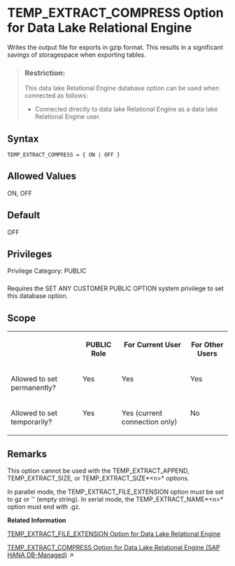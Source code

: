 <!-- loioaef24bc01a494d68b62e2b6dfeabff56 -->

# TEMP\_EXTRACT\_COMPRESS Option for Data Lake Relational Engine

Writes the output file for exports in gzip format. This results in a significant savings of storagespace when exporting tables.



> ### Restriction:  
> This data lake Relational Engine database option can be used when connected as follows:
> 
> -   Connected directly to data lake Relational Engine as a data lake Relational Engine user.



<a name="loioaef24bc01a494d68b62e2b6dfeabff56__temp_extract_compress_syntax1"/>

## Syntax

```
TEMP_EXTRACT_COMPRESS = { ON | OFF }
```



<a name="loioaef24bc01a494d68b62e2b6dfeabff56__temp_extract_compress_values1"/>

## Allowed Values

ON, OFF



<a name="loioaef24bc01a494d68b62e2b6dfeabff56__temp_extract_compress_default1"/>

## Default

OFF



<a name="loioaef24bc01a494d68b62e2b6dfeabff56__temp_extract_compress_priv1"/>

## Privileges

Privilege Category: PUBLIC



### 

Requires the SET ANY CUSTOMER PUBLIC OPTION system privilege to set this database option.



<a name="loioaef24bc01a494d68b62e2b6dfeabff56__temp_extract_compress_scope1"/>

## Scope


<table>
<tr>
<th valign="top">

 



</th>
<th valign="top">

PUBLIC Role



</th>
<th valign="top">

For Current User



</th>
<th valign="top">

For Other Users



</th>
</tr>
<tr>
<td valign="top">

Allowed to set permanently?



</td>
<td valign="top">

Yes



</td>
<td valign="top">

Yes



</td>
<td valign="top">

Yes



</td>
</tr>
<tr>
<td valign="top">

Allowed to set temporarily?



</td>
<td valign="top">

Yes



</td>
<td valign="top">

Yes \(current connection only\)



</td>
<td valign="top">

No



</td>
</tr>
</table>



<a name="loioaef24bc01a494d68b62e2b6dfeabff56__temp_extract_compress_remarks1"/>

## Remarks

This option cannot be used with the TEMP\_EXTRACT\_APPEND, TEMP\_EXTRACT\_SIZE, or TEMP\_EXTRACT\_SIZE*<n\>* options.

In parallel mode, the TEMP\_EXTRACT\_FILE\_EXTENSION option must be set to gz or '' \(empty string\). In serial mode, the TEMP\_EXTRACT\_NAME*<n\>* option must end with .gz.

**Related Information**  


[TEMP\_EXTRACT\_FILE\_EXTENSION Option for Data Lake Relational Engine](temp-extract-file-extension-option-for-data-lake-relational-engine-896be73.md "Sets the file name extension for the generated output file of the data parallel extraction facility. When you specify the TEMP_EXTRACT_FILE_EXTENSION option, each file name generated becomes prefix thread_ID_filecount.file extension.")

[TEMP_EXTRACT_COMPRESS Option for Data Lake Relational Engine (SAP HANA DB-Managed)](https://help.sap.com/viewer/a898e08b84f21015969fa437e89860c8/2023_1_QRC/en-US/aa37821e445f4177b189aad7442f104d.html "Writes the output file for exports in gzip format. This results in a significant savings of storagespace when exporting tables.") :arrow_upper_right:

